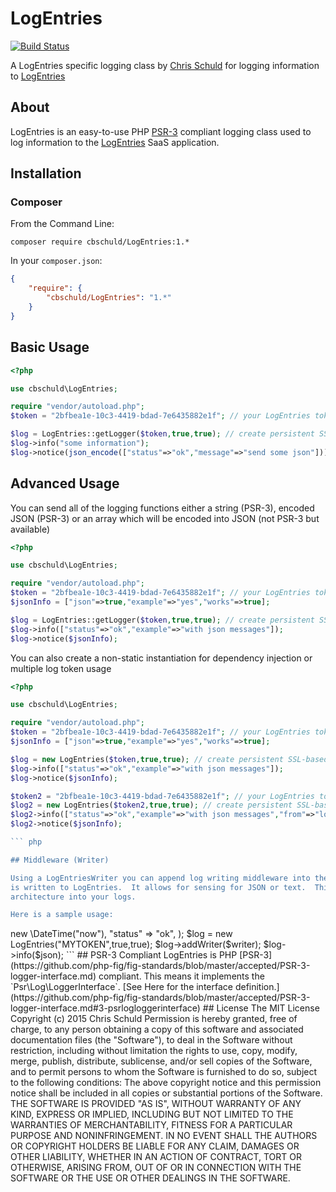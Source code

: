# LogEntries
[![Build Status](https://travis-ci.org/cbschuld/LogEntries.svg?branch=master)](https://travis-ci.org/cbschuld/LogEntries)

A LogEntries specific logging class by [Chris Schuld](http://chrisschuld.com/) for logging information to [LogEntries](https://logentries.com)

## About

LogEntries is an easy-to-use PHP [PSR-3](https://github.com/php-fig/fig-standards/blob/master/accepted/PSR-3-logger-interface.md)
compliant logging class used to log information to the [LogEntries](https://logentries.com) SaaS application.

## Installation

### Composer

From the Command Line:

```
composer require cbschuld/LogEntries:1.*
```

In your `composer.json`:

``` json
{
    "require": {
        "cbschuld/LogEntries": "1.*"
    }
}
```

## Basic Usage

``` php
<?php

use cbschuld\LogEntries;

require "vendor/autoload.php";
$token = "2bfbea1e-10c3-4419-bdad-7e6435882e1f"; // your LogEntries token (sample from docs)

$log = LogEntries::getLogger($token,true,true); // create persistent SSL-based connection
$log->info("some information");
$log->notice(json_encode(["status"=>"ok","message"=>"send some json"]));

```

## Advanced Usage

You can send all of the logging functions either a string (PSR-3), encoded JSON (PSR-3)
or an array which will be encoded into JSON (not PSR-3 but available)

``` php
<?php

use cbschuld\LogEntries;

require "vendor/autoload.php";
$token = "2bfbea1e-10c3-4419-bdad-7e6435882e1f"; // your LogEntries token (sample from docs)
$jsonInfo = ["json"=>true,"example"=>"yes","works"=>true];

$log = LogEntries::getLogger($token,true,true); // create persistent SSL-based connection
$log->info(["status"=>"ok","example"=>"with json messages"]);
$log->notice($jsonInfo);

```

You can also create a non-static instantiation for dependency injection or multiple log token usage

``` php
<?php

use cbschuld\LogEntries;

require "vendor/autoload.php";
$token = "2bfbea1e-10c3-4419-bdad-7e6435882e1f"; // your LogEntries token (sample from docs)
$jsonInfo = ["json"=>true,"example"=>"yes","works"=>true];

$log = new LogEntries($token,true,true); // create persistent SSL-based connection
$log->info(["status"=>"ok","example"=>"with json messages"]);
$log->notice($jsonInfo);

$token2 = "2bfbea1e-10c3-4419-bdad-7e6435882e1f"; // your LogEntries token (sample from docs)
$log2 = new LogEntries($token2,true,true); // create persistent SSL-based connection
$log2->info(["status"=>"ok","example"=>"with json messages","from"=>"log2"]);
$log2->notice($jsonInfo);

``` php

## Middleware (Writer)

Using a LogEntriesWriter you can append log writing middleware into the log.  The middleware is called before the log
is written to LogEntries.  It allows for sensing for JSON or text.  This allows you to append data from your
architecture into your logs.

Here is a sample usage:

```
<?php

use cbschuld\LogEntries;
use cbschuld\LogEntriesWriter;

class WriterTest extends LogEntriesWriter {
    // always add the hostname
    public function log($message,$isJson=false) {
        if($isJson) {
            $json = json_decode($message,true);
            $json["hostname"] = gethostname();
            $message = json_encode($json);
        }
        else {
            $hostname = gethostname();
            $message .= " hostname={$hostname}";
        }
        return $message;
    }
}

$writer = new WriterTest();

$json = array(
    "datetime" => new \DateTime("now"),
    "status" => "ok",
);
$log = new LogEntries("MYTOKEN",true,true);
$log->addWriter($writer);
$log->info($json);

```


## PSR-3 Compliant

LogEntries is PHP [PSR-3](https://github.com/php-fig/fig-standards/blob/master/accepted/PSR-3-logger-interface.md)
compliant. This means it implements the `Psr\Log\LoggerInterface`.

[See Here for the interface definition.](https://github.com/php-fig/fig-standards/blob/master/accepted/PSR-3-logger-interface.md#3-psrlogloggerinterface)


## License

The MIT License

Copyright (c) 2015 Chris Schuld <chris@chrisschuld.com>

Permission is hereby granted, free of charge, to any person obtaining a copy
of this software and associated documentation files (the "Software"), to deal
in the Software without restriction, including without limitation the rights
to use, copy, modify, merge, publish, distribute, sublicense, and/or sell
copies of the Software, and to permit persons to whom the Software is
furnished to do so, subject to the following conditions:

The above copyright notice and this permission notice shall be included in
all copies or substantial portions of the Software.

THE SOFTWARE IS PROVIDED "AS IS", WITHOUT WARRANTY OF ANY KIND, EXPRESS OR
IMPLIED, INCLUDING BUT NOT LIMITED TO THE WARRANTIES OF MERCHANTABILITY,
FITNESS FOR A PARTICULAR PURPOSE AND NONINFRINGEMENT. IN NO EVENT SHALL THE
AUTHORS OR COPYRIGHT HOLDERS BE LIABLE FOR ANY CLAIM, DAMAGES OR OTHER
LIABILITY, WHETHER IN AN ACTION OF CONTRACT, TORT OR OTHERWISE, ARISING FROM,
OUT OF OR IN CONNECTION WITH THE SOFTWARE OR THE USE OR OTHER DEALINGS IN
THE SOFTWARE.